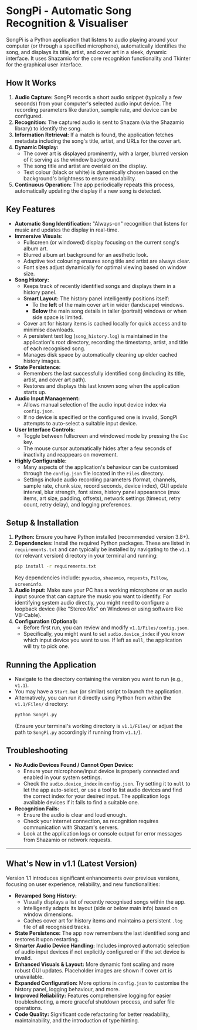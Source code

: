 # SongPi - Automatic Song Recognition & Visualiser

SongPi is a Python application that listens to audio playing around your computer (or through a specified microphone), automatically identifies the song, and displays its title, artist, and cover art in a sleek, dynamic interface. It uses Shazamio for the core recognition functionality and Tkinter for the graphical user interface.

## How It Works

1.  **Audio Capture:** SongPi records a short audio snippet (typically a few seconds) from your computer's selected audio input device. The recording parameters like duration, sample rate, and device can be configured.
2.  **Recognition:** The captured audio is sent to Shazam (via the Shazamio library) to identify the song.
3.  **Information Retrieval:** If a match is found, the application fetches metadata including the song's title, artist, and URLs for the cover art.
4.  **Dynamic Display:**
    * The cover art is displayed prominently, with a larger, blurred version of it serving as the window background.
    * The song title and artist are overlaid on the display.
    * Text colour (black or white) is dynamically chosen based on the background's brightness to ensure readability.
5.  **Continuous Operation:** The app periodically repeats this process, automatically updating the display if a new song is detected.

## Key Features

* **Automatic Song Identification:** "Always-on" recognition that listens for music and updates the display in real-time.
* **Immersive Visuals:**
    * Fullscreen (or windowed) display focusing on the current song's album art.
    * Blurred album art background for an aesthetic look.
    * Adaptive text colouring ensures song title and artist are always clear.
    * Font sizes adjust dynamically for optimal viewing based on window size.
* **Song History:**
    * Keeps track of recently identified songs and displays them in a history panel.
    * **Smart Layout:** The history panel intelligently positions itself:
        * To the **left** of the main cover art in wider (landscape) windows.
        * **Below** the main song details in taller (portrait) windows or when side space is limited.
    * Cover art for history items is cached locally for quick access and to minimise downloads.
    * A persistent text log (`song_history.log`) is maintained in the application's root directory, recording the timestamp, artist, and title of each recognised song.
    * Manages disk space by automatically cleaning up older cached history images.
* **State Persistence:**
    * Remembers the last successfully identified song (including its title, artist, and cover art path).
    * Restores and displays this last known song when the application starts up.
* **Audio Input Management:**
    * Allows manual selection of the audio input device index via `config.json`.
    * If no device is specified or the configured one is invalid, SongPi attempts to auto-select a suitable input device.
* **User Interface Controls:**
    * Toggle between fullscreen and windowed mode by pressing the `Esc` key.
    * The mouse cursor automatically hides after a few seconds of inactivity and reappears on movement.
* **Highly Configurable:**
    * Many aspects of the application's behaviour can be customised through the `config.json` file located in the `Files` directory.
    * Settings include audio recording parameters (format, channels, sample rate, chunk size, record seconds, device index), GUI update interval, blur strength, font sizes, history panel appearance (max items, art size, padding, offsets), network settings (timeout, retry count, retry delay), and logging preferences.

## Setup & Installation

1.  **Python:** Ensure you have Python installed (recommended version 3.8+).
2.  **Dependencies:** Install the required Python packages. These are listed in `requirements.txt` and can typically be installed by navigating to the `v1.1` (or relevant version) directory in your terminal and running:
    ```bash
    pip install -r requirements.txt
    ```
    Key dependencies include: `pyaudio`, `shazamio`, `requests`, `Pillow`, `screeninfo`.
3.  **Audio Input:** Make sure your PC has a working microphone or an audio input source that can capture the music you want to identify. For identifying system audio directly, you might need to configure a loopback device (like "Stereo Mix" on Windows or using software like VB-Cable).
4.  **Configuration (Optional):**
    * Before first run, you can review and modify `v1.1/Files/config.json`.
    * Specifically, you might want to set `audio.device_index` if you know which input device you want to use. If left as `null`, the application will try to pick one.

## Running the Application

* Navigate to the directory containing the version you want to run (e.g., `v1.1`).
* You may have a `Start.bat` (or similar) script to launch the application.
* Alternatively, you can run it directly using Python from within the `v1.1/Files/` directory:
    ```bash
    python SongPi.py
    ```
    (Ensure your terminal's working directory is `v1.1/Files/` or adjust the path to `SongPi.py` accordingly if running from `v1.1/`).

## Troubleshooting

* **No Audio Devices Found / Cannot Open Device:**
    * Ensure your microphone/input device is properly connected and enabled in your system settings.
    * Check the `audio.device_index` in `config.json`. Try setting it to `null` to let the app auto-select, or use a tool to list audio devices and find the correct index for your desired input. The application logs available devices if it fails to find a suitable one.
* **Recognition Fails:**
    * Ensure the audio is clear and loud enough.
    * Check your internet connection, as recognition requires communication with Shazam's servers.
    * Look at the application logs or console output for error messages from Shazamio or network requests.

---

## What's New in v1.1 (Latest Version)

Version 1.1 introduces significant enhancements over previous versions, focusing on user experience, reliability, and new functionalities:

* **Revamped Song History:**
    * Visually displays a list of recently recognised songs within the app.
    * Intelligently adapts its layout (side or below main info) based on window dimensions.
    * Caches cover art for history items and maintains a persistent `.log` file of all recognised tracks.
* **State Persistence:** The app now remembers the last identified song and restores it upon restarting.
* **Smarter Audio Device Handling:** Includes improved automatic selection of audio input devices if not explicitly configured or if the set device is invalid.
* **Enhanced Visuals & Layout:** More dynamic font scaling and more robust GUI updates. Placeholder images are shown if cover art is unavailable.
* **Expanded Configuration:** More options in `config.json` to customise the history panel, logging behaviour, and more.
* **Improved Reliability:** Features comprehensive logging for easier troubleshooting, a more graceful shutdown process, and safer file operations.
* **Code Quality:** Significant code refactoring for better readability, maintainability, and the introduction of type hinting.
